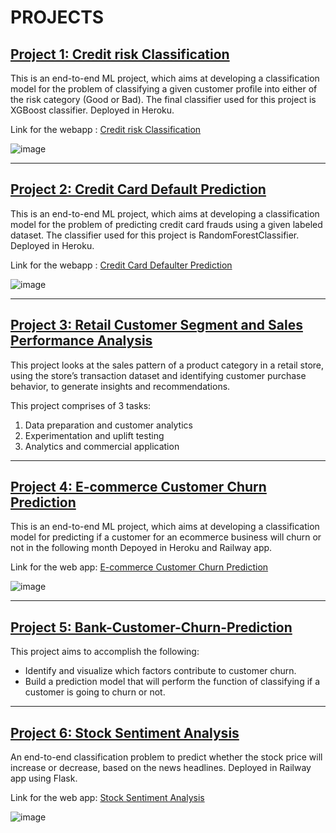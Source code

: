 # PROJECTS

## [**Project 1: Credit risk Classification**](https://github.com/shrutibalan4591/South-German-Credit-Risk-Classification)

This is an end-to-end ML project, which aims at developing a classification model for the problem of classifying a given customer profile into either of the risk category (Good or Bad). The final classifier used for this project is XGBoost classifier. Deployed in Heroku.

Link for the webapp : [Credit risk Classification](https://web-production-2b9e.up.railway.app/)

![image](https://user-images.githubusercontent.com/77207245/204213335-11c5439c-5e69-426c-99a5-3f5e52fe8f69.png)

************************************************************************************************

## [**Project 2: Credit Card Default Prediction**](https://github.com/shrutibalan4591/Credit-Card-Default-Predictor)

This is an end-to-end ML project, which aims at developing a classification model for the problem of predicting credit card frauds using a given labeled dataset. The classifier used for this project is RandomForestClassifier. Deployed in Heroku.

Link for the webapp : [Credit Card Defaulter Prediction](https://credit-card-default.up.railway.app/)

![image](https://user-images.githubusercontent.com/77207245/204210994-4a517a49-2f4a-466d-8770-642699dee0f0.png)

************************************************************************************************

## [**Project 3: Retail Customer Segment and Sales Performance Analysis**](https://github.com/shrutibalan4591/Retail-Store-Customer-Segmentation)

This project looks at the sales pattern of a product category in a retail store, using the store’s transaction dataset and identifying customer purchase behavior, to generate insights and recommendations.

This project comprises of 3 tasks:

1. Data preparation and customer analytics
2. Experimentation and uplift testing
3. Analytics and commercial application

************************************************************************************************

## [**Project 4: E-commerce Customer Churn Prediction**](https://github.com/shrutibalan4591/E-commerce-Customer-Churn-Prediction)

This is an end-to-end ML project, which aims at developing a classification model for predicting if a customer for an ecommerce business will churn or not in the following month Depoyed in Heroku and Railway app.

Link for the web app: [E-commerce Customer Churn Prediction](https://ecommerce-customer-churn.up.railway.app/)

![image](https://user-images.githubusercontent.com/77207245/208406696-1eee09e6-43da-46be-9a81-41c6520b15fe.png)


************************************************************************************************

## [**Project 5: Bank-Customer-Churn-Prediction**](https://github.com/shrutibalan4591/Bank-Customer-Churn-Prediction)
This project aims to accomplish the following:
- Identify and visualize which factors contribute to customer churn.
- Build a prediction model that will perform the function of classifying if a customer is going to churn or not.

************************************************************************************************

## [**Project 6: Stock Sentiment Analysis**](https://github.com/shrutibalan4591/Stock-Sentiment-Analysis)

An end-to-end classification problem to predict whether the stock price will increase or decrease, based on the news headlines. Deployed in Railway app using Flask.

Link for the web app: [Stock Sentiment Analysis](https://stock-sentiment-analysis.up.railway.app/)

![image](https://user-images.githubusercontent.com/77207245/208407409-9969a4dd-1560-497a-aa29-f3978eb26ead.png)







